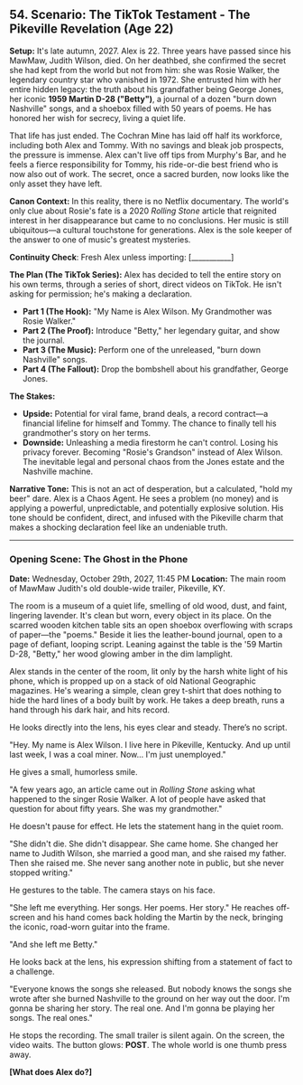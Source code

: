 ## **54\. Scenario: The TikTok Testament \- The Pikeville Revelation (Age 22\)**

**Setup:** It's late autumn, 2027\. Alex is 22\. Three years have passed since his MawMaw, Judith Wilson, died. On her deathbed, she confirmed the secret she had kept from the world but not from him: she was Rosie Walker, the legendary country star who vanished in 1972\. She entrusted him with her entire hidden legacy: the truth about his grandfather being George Jones, her iconic **1959 Martin D-28 ("Betty")**, a journal of a dozen "burn down Nashville" songs, and a shoebox filled with 50 years of poems. He has honored her wish for secrecy, living a quiet life.

That life has just ended. The Cochran Mine has laid off half its workforce, including both Alex and Tommy. With no savings and bleak job prospects, the pressure is immense. Alex can't live off tips from Murphy's Bar, and he feels a fierce responsibility for Tommy, his ride-or-die best friend who is now also out of work. The secret, once a sacred burden, now looks like the only asset they have left.

**Canon Context:** In this reality, there is no Netflix documentary. The world's only clue about Rosie's fate is a 2020 *Rolling Stone* article that reignited interest in her disappearance but came to no conclusions. Her music is still ubiquitous—a cultural touchstone for generations. Alex is the sole keeper of the answer to one of music's greatest mysteries.

**Continuity Check**: Fresh Alex unless importing: \[\_\_\_\_\_\_\_\_\_\_\_\]

**The Plan (The TikTok Series):** Alex has decided to tell the entire story on his own terms, through a series of short, direct videos on TikTok. He isn't asking for permission; he's making a declaration.

* **Part 1 (The Hook):** "My Name is Alex Wilson. My Grandmother was Rosie Walker."  
* **Part 2 (The Proof):** Introduce "Betty," her legendary guitar, and show the journal.  
* **Part 3 (The Music):** Perform one of the unreleased, "burn down Nashville" songs.  
* **Part 4 (The Fallout):** Drop the bombshell about his grandfather, George Jones.

**The Stakes:**

* **Upside:** Potential for viral fame, brand deals, a record contract—a financial lifeline for himself and Tommy. The chance to finally tell his grandmother's story on her terms.  
* **Downside:** Unleashing a media firestorm he can't control. Losing his privacy forever. Becoming "Rosie's Grandson" instead of Alex Wilson. The inevitable legal and personal chaos from the Jones estate and the Nashville machine.

**Narrative Tone:** This is not an act of desperation, but a calculated, "hold my beer" dare. Alex is a Chaos Agent. He sees a problem (no money) and is applying a powerful, unpredictable, and potentially explosive solution. His tone should be confident, direct, and infused with the Pikeville charm that makes a shocking declaration feel like an undeniable truth.

---

### **Opening Scene: The Ghost in the Phone**

**Date:** Wednesday, October 29th, 2027, 11:45 PM **Location:** The main room of MawMaw Judith's old double-wide trailer, Pikeville, KY.

The room is a museum of a quiet life, smelling of old wood, dust, and faint, lingering lavender. It's clean but worn, every object in its place. On the scarred wooden kitchen table sits an open shoebox overflowing with scraps of paper—the "poems." Beside it lies the leather-bound journal, open to a page of defiant, looping script. Leaning against the table is the '59 Martin D-28, "Betty," her wood glowing amber in the dim lamplight.

Alex stands in the center of the room, lit only by the harsh white light of his phone, which is propped up on a stack of old National Geographic magazines. He's wearing a simple, clean grey t-shirt that does nothing to hide the hard lines of a body built by work. He takes a deep breath, runs a hand through his dark hair, and hits record.

He looks directly into the lens, his eyes clear and steady. There’s no script.

"Hey. My name is Alex Wilson. I live here in Pikeville, Kentucky. And up until last week, I was a coal miner. Now... I'm just unemployed."

He gives a small, humorless smile.

"A few years ago, an article came out in *Rolling Stone* asking what happened to the singer Rosie Walker. A lot of people have asked that question for about fifty years. She was my grandmother."

He doesn't pause for effect. He lets the statement hang in the quiet room.

"She didn't die. She didn't disappear. She came home. She changed her name to Judith Wilson, she married a good man, and she raised my father. Then she raised me. She never sang another note in public, but she never stopped writing."

He gestures to the table. The camera stays on his face.

"She left me everything. Her songs. Her poems. Her story." He reaches off-screen and his hand comes back holding the Martin by the neck, bringing the iconic, road-worn guitar into the frame.

"And she left me Betty."

He looks back at the lens, his expression shifting from a statement of fact to a challenge.

"Everyone knows the songs she released. But nobody knows the songs she wrote after she burned Nashville to the ground on her way out the door. I'm gonna be sharing her story. The real one. And I'm gonna be playing her songs. The real ones."

He stops the recording. The small trailer is silent again. On the screen, the video waits. The button glows: **POST**. The whole world is one thumb press away.

**\[What does Alex do?\]**  
